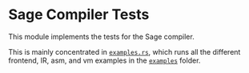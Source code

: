 # Sage Compiler Tests

This module implements the tests for the Sage compiler.

This is mainly concentrated in [`examples.rs`](examples.rs), which runs all the different frontend, IR, asm, and vm examples in the [`examples`](../examples/README.md) folder.